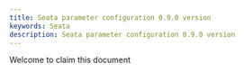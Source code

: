 ```yaml
---
title: Seata parameter configuration 0.9.0 version
keywords: Seata
description: Seata parameter configuration 0.9.0 version
---
```


Welcome to claim this document